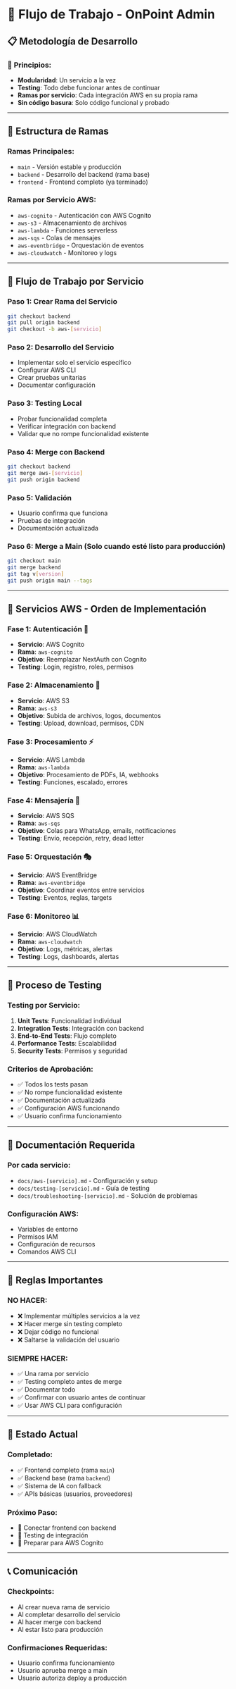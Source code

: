 # 🔄 Flujo de Trabajo - OnPoint Admin

## 📋 **Metodología de Desarrollo**

### 🎯 **Principios:**
- **Modularidad**: Un servicio a la vez
- **Testing**: Todo debe funcionar antes de continuar
- **Ramas por servicio**: Cada integración AWS en su propia rama
- **Sin código basura**: Solo código funcional y probado

---

## 🌿 **Estructura de Ramas**

### **Ramas Principales:**
- `main` - Versión estable y producción
- `backend` - Desarrollo del backend (rama base)
- `frontend` - Frontend completo (ya terminado)

### **Ramas por Servicio AWS:**
- `aws-cognito` - Autenticación con AWS Cognito
- `aws-s3` - Almacenamiento de archivos
- `aws-lambda` - Funciones serverless
- `aws-sqs` - Colas de mensajes
- `aws-eventbridge` - Orquestación de eventos
- `aws-cloudwatch` - Monitoreo y logs

---

## 🔄 **Flujo de Trabajo por Servicio**

### **Paso 1: Crear Rama del Servicio**
```bash
git checkout backend
git pull origin backend
git checkout -b aws-[servicio]
```

### **Paso 2: Desarrollo del Servicio**
- Implementar solo el servicio específico
- Configurar AWS CLI
- Crear pruebas unitarias
- Documentar configuración

### **Paso 3: Testing Local**
- Probar funcionalidad completa
- Verificar integración con backend
- Validar que no rompe funcionalidad existente

### **Paso 4: Merge con Backend**
```bash
git checkout backend
git merge aws-[servicio]
git push origin backend
```

### **Paso 5: Validación**
- Usuario confirma que funciona
- Pruebas de integración
- Documentación actualizada

### **Paso 6: Merge a Main (Solo cuando esté listo para producción)**
```bash
git checkout main
git merge backend
git tag v[version]
git push origin main --tags
```

---

## 🚀 **Servicios AWS - Orden de Implementación**

### **Fase 1: Autenticación** 🔐
- **Servicio**: AWS Cognito
- **Rama**: `aws-cognito`
- **Objetivo**: Reemplazar NextAuth con Cognito
- **Testing**: Login, registro, roles, permisos

### **Fase 2: Almacenamiento** 📁
- **Servicio**: AWS S3
- **Rama**: `aws-s3`
- **Objetivo**: Subida de archivos, logos, documentos
- **Testing**: Upload, download, permisos, CDN

### **Fase 3: Procesamiento** ⚡
- **Servicio**: AWS Lambda
- **Rama**: `aws-lambda`
- **Objetivo**: Procesamiento de PDFs, IA, webhooks
- **Testing**: Funciones, escalado, errores

### **Fase 4: Mensajería** 📨
- **Servicio**: AWS SQS
- **Rama**: `aws-sqs`
- **Objetivo**: Colas para WhatsApp, emails, notificaciones
- **Testing**: Envío, recepción, retry, dead letter

### **Fase 5: Orquestación** 🎭
- **Servicio**: AWS EventBridge
- **Rama**: `aws-eventbridge`
- **Objetivo**: Coordinar eventos entre servicios
- **Testing**: Eventos, reglas, targets

### **Fase 6: Monitoreo** 📊
- **Servicio**: AWS CloudWatch
- **Rama**: `aws-cloudwatch`
- **Objetivo**: Logs, métricas, alertas
- **Testing**: Logs, dashboards, alertas

---

## 🧪 **Proceso de Testing**

### **Testing por Servicio:**
1. **Unit Tests**: Funcionalidad individual
2. **Integration Tests**: Integración con backend
3. **End-to-End Tests**: Flujo completo
4. **Performance Tests**: Escalabilidad
5. **Security Tests**: Permisos y seguridad

### **Criterios de Aprobación:**
- ✅ Todos los tests pasan
- ✅ No rompe funcionalidad existente
- ✅ Documentación actualizada
- ✅ Configuración AWS funcionando
- ✅ Usuario confirma funcionamiento

---

## 📝 **Documentación Requerida**

### **Por cada servicio:**
- `docs/aws-[servicio].md` - Configuración y setup
- `docs/testing-[servicio].md` - Guía de testing
- `docs/troubleshooting-[servicio].md` - Solución de problemas

### **Configuración AWS:**
- Variables de entorno
- Permisos IAM
- Configuración de recursos
- Comandos AWS CLI

---

## 🚨 **Reglas Importantes**

### **NO HACER:**
- ❌ Implementar múltiples servicios a la vez
- ❌ Hacer merge sin testing completo
- ❌ Dejar código no funcional
- ❌ Saltarse la validación del usuario

### **SIEMPRE HACER:**
- ✅ Una rama por servicio
- ✅ Testing completo antes de merge
- ✅ Documentar todo
- ✅ Confirmar con usuario antes de continuar
- ✅ Usar AWS CLI para configuración

---

## 🎯 **Estado Actual**

### **Completado:**
- ✅ Frontend completo (rama `main`)
- ✅ Backend base (rama `backend`)
- ✅ Sistema de IA con fallback
- ✅ APIs básicas (usuarios, proveedores)

### **Próximo Paso:**
- 🔄 Conectar frontend con backend
- 🔄 Testing de integración
- 🔄 Preparar para AWS Cognito

---

## 📞 **Comunicación**

### **Checkpoints:**
- Al crear nueva rama de servicio
- Al completar desarrollo del servicio
- Al hacer merge con backend
- Al estar listo para producción

### **Confirmaciones Requeridas:**
- Usuario confirma funcionamiento
- Usuario aprueba merge a main
- Usuario autoriza deploy a producción
